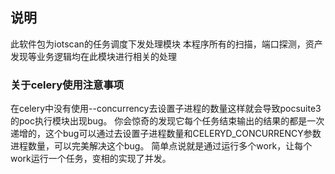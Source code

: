 ## 说明

此软件包为iotscan的任务调度下发处理模块
本程序所有的扫描，端口探测，资产发现等业务逻辑均在此模块进行相关的处理

### 关于celery使用注意事项

在celery中没有使用--concurrency去设置子进程的数量这样就会导致pocsuite3的poc执行模块出现bug。
你会惊奇的发现它每个任务结束输出的结果的都是一次递增的，这个bug可以通过去设置子进程数量和CELERYD_CONCURRENCY参数进程数量，可以完美解决这个bug。
简单点说就是通过运行多个work，让每个work运行一个任务，变相的实现了并发。